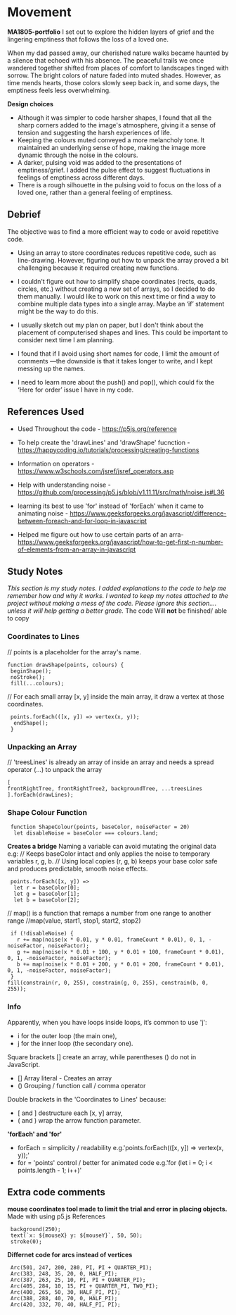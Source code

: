 # **Movement**
**MA1805-portfolio**
I set out to explore the hidden layers of grief and the lingering emptiness that follows the loss of a loved one. 

When my dad passed away, our cherished nature walks became haunted by a silence that echoed with his absence. The peaceful trails we once wandered together shifted from places of comfort to landscapes tinged with sorrow. The  bright colors of nature faded into muted shades. However, as time mends hearts, those colors slowly seep back in, and some days, the emptiness feels less overwhelming.

**Design choices**
- Although it was simpler to code harsher shapes, I found that all the sharp corners added to the image's atmosphere, giving it a sense of tension and suggesting the harsh experiences of life. 
- Keeping the colours muted conveyed a more melancholy tone. It maintained an underlying sense of hope, making the image more dynamic through the noise in the colours. 
- A darker, pulsing void was added to the presentations of emptiness/grief. I added the pulse effect to suggest fluctuations in feelings of emptiness across different days.
- There is a rough silhouette in the pulsing void to focus on the loss of a loved one, rather than a general feeling of emptiness. 

## Debrief
The objective was to find a more efficient way to code or avoid repetitive code.

- Using an array to store coordinates reduces repetitive code, such as line-drawing. However, figuring out how to unpack the array proved a bit challenging because it required creating new functions.  

- I couldn't figure out how to simplify shape coordinates (rects, quads, circles, etc.) without creating a new set of arrays, so I decided to do them manually. I would like to work on this next time or find a way to combine multiple data types into a single array. Maybe an ‘if’ statement might be the way to do this.

- I usually sketch out my plan on paper, but I don't think about the placement of computerised shapes and lines. This could be important to consider next time I am planning.  

- I found that if I avoid using short names for code, I limit the amount of comments —the downside is that it takes longer to write, and I kept messing up the names.

- I need to learn more about the push() and pop(), which could fix the ‘Here for order’ issue I have in my code.


## References Used

- Used Throughout the code - https://p5js.org/reference

- To help create the 'drawLines' and 'drawShape' fucnction - https://happycoding.io/tutorials/processing/creating-functions

- Information on operators - https://www.w3schools.com/jsref/jsref_operators.asp

- Help with understanding noise - https://github.com/processing/p5.js/blob/v1.11.11/src/math/noise.js#L36

- learning its best to use 'for' instead of 'forEach' when it came to animating noise - https://www.geeksforgeeks.org/javascript/difference-between-foreach-and-for-loop-in-javascript

- Helped me figure out how to use certain parts of an arra- https://www.geeksforgeeks.org/javascript/how-to-get-first-n-number-of-elements-from-an-array-in-javascript


## Study Notes 
*This section is my study notes. I added explanations to the code to help me remember how and why it works. I wanted to keep my notes attached to the project without making a mess of the code. Please ignore this section…. unless it will help getting a better grade.*
The code Will **not** be finished/ able to copy

### Coordinates to Lines

// points is a placeholder for the array's name.

    function drawShape(points, colours) { 
     beginShape();
     noStroke();
     fill(...colours);

// For each small array [x, y] inside the main array, it draw a vertex at those coordinates.

     points.forEach(([x, y]) => vertex(x, y));
      endShape();
     }

### Unpacking an Array 

// 'treesLines' is already an array of inside an array and needs a spread operator (...) to unpack the array
   
    [
    frontRightTree, frontRightTree2, backgroundTree, ...treesLines
    ].forEach(drawLines);


### Shape Colour Function

     function ShapeColour(points, baseColor, noiseFactor = 20) 
      let disableNoise = baseColor === colours.land;

**Creates a bridge**
Naming a variable can avoid mutating the original data e.g:
// Keeps baseColor intact and only applies the noise to temporary variables r, g, b.
// Using local copies (r, g, b) keeps your base color safe and produces predictable, smooth noise effects.

     points.forEach([x, y]) => 
      let r = baseColor[0];
      let g = baseColor[1];
      let b = baseColor[2];


// map() is a function that remaps a number from one range to another range
//map(value, start1, stop1, start2, stop2)

     if (!disableNoise) {
       r += map(noise(x * 0.01, y * 0.01, frameCount * 0.01), 0, 1, -noiseFactor, noiseFactor);
       g += map(noise(x * 0.01 + 100, y * 0.01 + 100, frameCount * 0.01), 0, 1, -noiseFactor, noiseFactor);
       b += map(noise(x * 0.01 + 200, y * 0.01 + 200, frameCount * 0.01), 0, 1, -noiseFactor, noiseFactor);
     }
    fill(constrain(r, 0, 255), constrain(g, 0, 255), constrain(b, 0, 255));

### Info
Apparently, when you have loops inside loops, it’s common to use 'j':
- i for the outer loop (the main one),
- j for the inner loop (the secondary one).

Square brackets [] create an array, while parentheses () do not in JavaScript.
- []	Array literal	 - Creates an array
- ()	Grouping / function call / comma operator

Double brackets in the 'Coordinates to Lines' because:
- [ and ] destructure each [x, y] array,
- ( and ) wrap the arrow function parameter.

**'forEach' and 'for'**
- forEach = simplicity / readability  e.g.'points.forEach(([x, y]) => vertex(x, y));'
- for = 'points' control / better for animated code  e.g.'for (let i = 0; i < points.length - 1; i++)'


## Extra code comments  
 **mouse coordinates tool made to limit the trial and error in placing objects.** Made with using p5.js References

     background(250);
     text(`x: ${mouseX} y: ${mouseY}`, 50, 50);
     stroke(0); 

**Differnet code for arcs instead of vertices**

     Arc(501, 247, 200, 280, PI, PI + QUARTER_PI);
     Arc(383, 248, 35, 20, 0, HALF_PI);
     Arc(387, 263, 25, 10, PI, PI + QUARTER_PI);
     Arc(405, 284, 10, 15, PI + QUARTER_PI, TWO_PI);
     Arc(400, 265, 50, 30, HALF_PI, PI);
     Arc(388, 288, 40, 70, 0, HALF_PI);
     Arc(420, 332, 70, 40, HALF_PI, PI);


